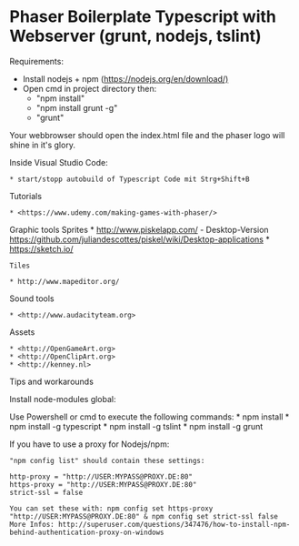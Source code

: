
# Phaser Boilerplate Typescript with Webserver (grunt, nodejs, tslint)

Requirements:

- Install nodejs + npm (<https://nodejs.org/en/download/)>
- Open cmd in project directory then:
  - "npm install"
  - "npm install grunt -g"
  - "grunt"

Your webbrowser should open the index.html file and the phaser logo will shine in it's glory.

Inside Visual Studio Code:

    * start/stopp autobuild of Typescript Code mit Strg+Shift+B

Tutorials

    * <https://www.udemy.com/making-games-with-phaser/>

Graphic tools
    Sprites
    * <http://www.piskelapp.com/>  - Desktop-Version https://github.com/juliandescottes/piskel/wiki/Desktop-applications
    * <https://sketch.io/>

    Tiles

    * http://www.mapeditor.org/

Sound tools

    * <http://www.audacityteam.org>

Assets

    * <http://OpenGameArt.org>
    * <http://OpenClipArt.org>
    * <http://kenney.nl>


Tips and workarounds

Install node-modules global:

Use Powershell or cmd to execute the following commands:
    * npm install
    * npm install -g typescript
    * npm install -g tslint
    * npm install -g grunt

If you have to use a proxy for Nodejs/npm:

    "npm config list" should contain these settings:

    http-proxy = "http://USER:MYPASS@PROXY.DE:80"
    https-proxy = "http://USER:MYPASS@PROXY.DE:80"
    strict-ssl = false

    You can set these with: npm config set https-proxy "http://USER:MYPASS@PROXY.DE:80" & npm config set strict-ssl false
    More Infos: http://superuser.com/questions/347476/how-to-install-npm-behind-authentication-proxy-on-windows

